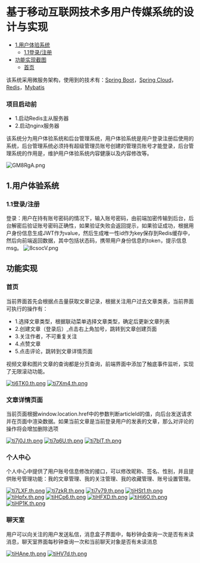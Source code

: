 # 基于移动互联网技术多用户传媒系统的设计与实现

* [1.用户体验系统](#1用户体验系统)
  * [1.1登录/注册](#11登录注册)
* [功能实现截图](#功能实现)
  * [首页](#首页)

该系统采用微服务架构，使用到的技术有：[Spring Boot](https://spring.io/)，[Spring Cloud](https://spring.io/)，[Redis](https://redis.io/)，[Mybatis](https://blog.mybatis.org/)

### 项目启动前
- 1.启动Redis主从服务器
- 2.启动nginx服务器

该系统分为用户体验系统和后台管理系统，用户体验系统是用户登录注册后使用的系统，后台管理系统必须持有超级管理员账号创建的管理员账号才能登录，后台管理系统的作用是，维护用户体验系统内容健康以及内容修改等。

![GM8RgA.png](https://s1.ax1x.com/2020/03/31/GM8RgA.png)

## 1.用户体验系统
### 1.1登录/注册
登录：用户在持有账号密码的情况下，输入账号密码，由前端加密传输到后台，后台解密后验证账号密码正确性，如果验证失败会返回提示，如果验证成功，根据用户身份信息生成JWT作为value，然后生成唯一性id作为key保存到Redis缓存中，然后向前端返回数据，其中包括状态码，携带用户身份信息的token，提示信息msg。
![8csocV.png](https://s1.ax1x.com/2020/03/20/8csocV.png)

## 功能实现
### 首页
当前界面首先会根据点击量获取文章记录，根据关注用户过去文章类表，当前界面可执行的操作有：
- 1.选择文章类型，根据联动菜单选择文章类型，确定后更新文章列表
- 2.创建文章（登录后）,点击右上角加号，跳转到文章创建页面
- 3.关注作者，不可重复关注
- 4.点赞文章
- 5.点击评论，跳转到文章详情页面

视频文章和图片文章的查询都是分页查询，前端界面中添加了触底事件监听，实现了无限滚动功能。

[![ti6TK0.th.png](https://s1.ax1x.com/2020/05/26/ti6TK0.th.png)](https://imgchr.com/i/ti6TK0)
[![ti7Xm4.th.png](https://s1.ax1x.com/2020/05/26/ti7Xm4.th.png)](https://imgchr.com/i/ti7Xm4) 

### 文章详情页面
当前页面根据window.location.href中的参数判断articleId的值，向后台发送请求并在页面中渲染数据。如果当前文章是当前登录用户的发表的文章，那么对评论的操作将会增加删除选项

[![ti7j0J.th.png](https://s1.ax1x.com/2020/05/26/ti7j0J.th.png)](https://imgchr.com/i/ti7j0J) 
[![ti7q6U.th.png](https://s1.ax1x.com/2020/05/26/ti7q6U.th.png)](https://imgchr.com/i/ti7q6U) 
[![ti7blT.th.png](https://s1.ax1x.com/2020/05/26/ti7blT.th.png)](https://imgchr.com/i/ti7blT) 

### 个人中心
个人中心中提供了用户账号信息修改的接口，可以修改昵称、签名、性别，并且提供账号管理功能：我的文章管理、我的关注管理、我的收藏管理、账号设置管理。

[![ti7LXF.th.png](https://s1.ax1x.com/2020/05/26/ti7LXF.th.png)](https://imgchr.com/i/ti7LXF) 
[![ti7zkR.th.png](https://s1.ax1x.com/2020/05/26/ti7zkR.th.png)](https://imgchr.com/i/ti7zkR) 
[![ti7v79.th.png](https://s1.ax1x.com/2020/05/26/ti7v79.th.png)](https://imgchr.com/i/ti7v79)
[![tiHSt1.th.png](https://s1.ax1x.com/2020/05/26/tiHSt1.th.png)](https://imgchr.com/i/tiHSt1) 
[![tiHpfx.th.png](https://s1.ax1x.com/2020/05/26/tiHpfx.th.png)](https://imgchr.com/i/tiHpfx) 
[![tiHCp6.th.png](https://s1.ax1x.com/2020/05/26/tiHCp6.th.png)](https://imgchr.com/i/tiHCp6) 
[![tiHFXD.th.png](https://s1.ax1x.com/2020/05/26/tiHFXD.th.png)](https://imgchr.com/i/tiHFXD) 
 [![tiHi6O.th.png](https://s1.ax1x.com/2020/05/26/tiHi6O.th.png)](https://imgchr.com/i/tiHi6O) 
 [![tiHP1K.th.png](https://s1.ax1x.com/2020/05/26/tiHP1K.th.png)](https://imgchr.com/i/tiHP1K) 
 
### 聊天室
用户可以向关注的用户发送私信，消息盒子界面中，每秒钟会查询一次是否有未读消息，聊天室界面每秒钟查询一次和当前聊天对象是否有未读消息

 [![tiHAne.th.png](https://s1.ax1x.com/2020/05/26/tiHAne.th.png)](https://imgchr.com/i/tiHAne) 
 [![tiHV7d.th.png](https://s1.ax1x.com/2020/05/26/tiHV7d.th.png)](https://imgchr.com/i/tiHV7d)
